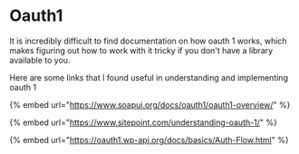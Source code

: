 # Oauth1

It is incredibly difficult to find documentation on how oauth 1 works, which makes figuring out how to work with it tricky if you don't have a library available to you.

Here are some links that I found useful in understanding and implementing oauth 1

{% embed url="https://www.soapui.org/docs/oauth1/oauth1-overview/" %}

{% embed url="https://www.sitepoint.com/understanding-oauth-1/" %}

{% embed url="https://oauth1.wp-api.org/docs/basics/Auth-Flow.html" %}



